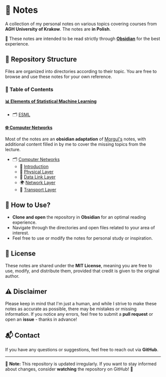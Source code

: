 # 📒 Notes

A collection of my personal notes on various topics covering courses from **AGH University of Krakow**. The notes are **in Polish**.

📝 These notes are intended to be read strictly through **[Obsidian](https://obsidian.md/)** for the best experience.

## 📂 Repository Structure

Files are organized into directories according to their topic. You are free to browse and use these notes for your own reference.

### 📁 Table of Contents

#### [**📊 Elements of Statistical Machine Learning**](https://sylabusy.agh.edu.pl/en/document/b8a6770a-78b2-4693-abac-75be2586ca0d.html)
- 🗂️ [ESML](./ESUM)  

#### [**🌐 Computer Networks**](https://sylabusy.agh.edu.pl/en/document/e76e58d8-1c1b-47ac-9fda-ee629a70d560.html)
Most of the notes are an **obsidian adaptation** of [Morgul's](https://github.com/j-adamczyk) notes, with additional content filled in by me to cover the missing topics from the lecture.
- 🗂️ [Computer Networks](./Sieci)  
  - 🏁 [Introduction](./Sieci/Wprowadzenie)  
  - 🔌 [Physical Layer](./Sieci/Warstwa%20Fizyczna)  
  - 🔗 [Data Link Layer](./Sieci/Warstwa%20Łącza%20Danych)  
  - 🌍 [Network Layer](./Sieci/Warstwa%20Sieci)  
  - 🚚 [Transport Layer](./Sieci/Warstwa%20Transportowa)  

## 📖 How to Use?

- **Clone and open** the repository in **Obsidian** for an optimal reading experience.
- Navigate through the directories and open files related to your area of interest.
- Feel free to use or modify the notes for personal study or inspiration.

## 📜 License

These notes are shared under the **MIT License**, meaning you are free to use, modify, and distribute them, provided that credit is given to the original author.

## ⚠️ Disclaimer

Please keep in mind that I'm just a human, and while I strive to make these notes as accurate as possible, there may be mistakes or missing information. If you notice any errors, feel free to submit a **pull request** or open an **issue** - thanks in advance!


## 📬 Contact

If you have any questions or suggestions, feel free to reach out via **GitHub**.

---

📌 **Note:** This repository is updated irregularly. If you want to stay informed about changes, consider **watching** the repository on GitHub! 👀

